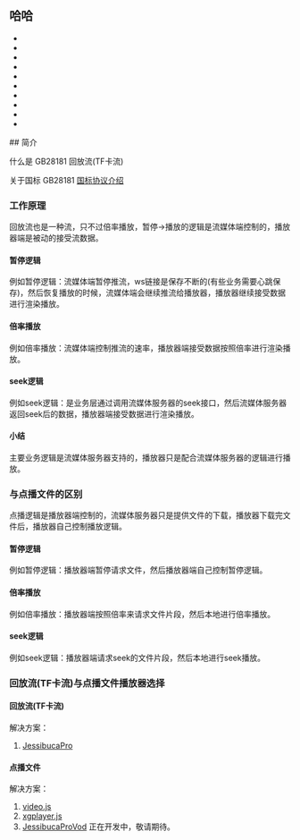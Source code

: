 ## 哈哈
-
-
-
-
-
-
-
-
-
-
<Rice/>
## 简介

什么是 GB28181 回放流(TF卡流)

关于国标 GB28181 [国标协议介绍](https://help.aliyun.com/zh/vecs/support/introduction-to-the-gb-or-t28181-standard)

### 工作原理

回放流也是一种流，只不过倍率播放，暂停->播放的逻辑是流媒体端控制的，播放器端是被动的接受流数据。

#### 暂停逻辑

例如暂停逻辑：流媒体端暂停推流，ws链接是保存不断的(有些业务需要心跳保存)，然后恢复播放的时候，流媒体端会继续推流给播放器，播放器继续接受数据进行渲染播放。

#### 倍率播放
例如倍率播放：流媒体端控制推流的速率，播放器端接受数据按照倍率进行渲染播放。

#### seek逻辑
例如seek逻辑：是业务层通过调用流媒体服务器的seek接口，然后流媒体服务器返回seek后的数据，播放器端接受数据进行渲染播放。


#### 小结

主要业务逻辑是流媒体服务器支持的，播放器只是配合流媒体服务器的逻辑进行播放。


### 与点播文件的区别

点播逻辑是播放器端控制的，流媒体服务器只是提供文件的下载，播放器下载完文件后，播放器自己控制播放逻辑。


#### 暂停逻辑
例如暂停逻辑：播放器端暂停请求文件，然后播放器端自己控制暂停逻辑。

#### 倍率播放
例如倍率播放：播放器端按照倍率来请求文件片段，然后本地进行倍率播放。

#### seek逻辑
例如seek逻辑：播放器端请求seek的文件片段，然后本地进行seek播放。

### 回放流(TF卡流)与点播文件播放器选择

#### 回放流(TF卡流)

解决方案：

1. [JessibucaPro](https://jessibuca.com/player-pro.html)


#### 点播文件

解决方案：

1. [video.js](https://videojs.com/)
2. [xgplayer.js](https://h5player.bytedance.com/)
3. [JessibucaProVod](https://jessibuca.com/player-pro-vod.html) 正在开发中，敬请期待。

